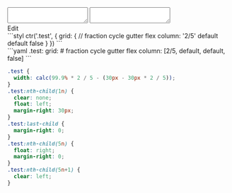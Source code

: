 <div data-size="400" class="code-cont" data-example="two-five-column-B">
    <div class="code">
        <div class="code-wrap">
            <textarea id="stylus"></textarea>
            <textarea id="css"></textarea>
            <div class="edit-code">
                <span>Edit</span>
            </div>
        </div>
    </div>
</div>


<div data-size="400" data-examples="stylus"></div>
```styl
ctr('.test', {
  grid: {
    // fraction cycle gutter flex
    column: '2/5' default default false
  }
})
```

<div data-size="400" data-examples="yaml"></div>
```yaml
.test:
  grid:
    # fraction cycle gutter flex
    column: [2/5, default, default, false]
```

```css
.test {
  width: calc(99.9% * 2 / 5 - (30px - 30px * 2 / 5));
}
.test:nth-child(1n) {
  clear: none;
  float: left;
  margin-right: 30px;
}
.test:last-child {
  margin-right: 0;
}
.test:nth-child(5n) {
  float: right;
  margin-right: 0;
}
.test:nth-child(5n+1) {
  clear: left;
}
```
<div class="cf"></div>
